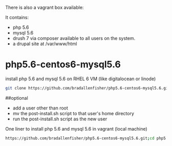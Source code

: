 There is also a vagrant box available:

It contains:
- php 5.6
- mysql 5.6
- drush 7 via composer available to all users on the system.
- a drupal site at /var/www/html



# php5.6-centos6-mysql5.6
install php 5.6 and mysql 5.6 on RHEL 6 VM (like digitalocean or linode)

```bash
git clone https://github.com/bradallenfisher/php5.6-centos6-mysql5.6.git; cd php5.6-centos6-mysql5.6; chmod 700 install.sh; chmod 700 post-install.sh;
```
##optional

- add a user other than root
- mv the post-install.sh script to that user's home directory
- run the post-install.sh script as the new user

One liner to install php 5.6 and mysql 5.6 in vagrant (local machine)

```bash
https://github.com/bradallenfisher/php5.6-centos6-mysql5.6.git;cd php5.6-centos6-mysql5.6; vagrant up
```

